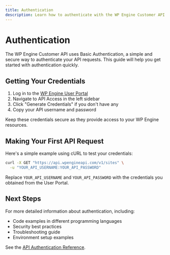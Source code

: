 ```yaml
---
title: Authentication
description: Learn how to authenticate with the WP Engine Customer API
---
```


# Authentication

The WP Engine Customer API uses Basic Authentication, a simple and secure way to authenticate your API requests. This guide will help you get started with authentication quickly.

## Getting Your Credentials

1. Log in to the [WP Engine User Portal](https://my.wpengine.com)
2. Navigate to API Access in the left sidebar
3. Click "Generate Credentials" if you don't have any
4. Copy your API username and password

Keep these credentials secure as they provide access to your WP Engine resources.

## Making Your First API Request

Here's a simple example using cURL to test your credentials:

```bash
curl -X GET "https://api.wpengineapi.com/v1/sites" \
  -u "YOUR_API_USERNAME:YOUR_API_PASSWORD"
```

Replace `YOUR_API_USERNAME` and `YOUR_API_PASSWORD` with the credentials you obtained from the User Portal.

## Next Steps

For more detailed information about authentication, including:
- Code examples in different programming languages
- Security best practices
- Troubleshooting guide
- Environment setup examples

See the [API Authentication Reference](/api-reference/authentication/).
